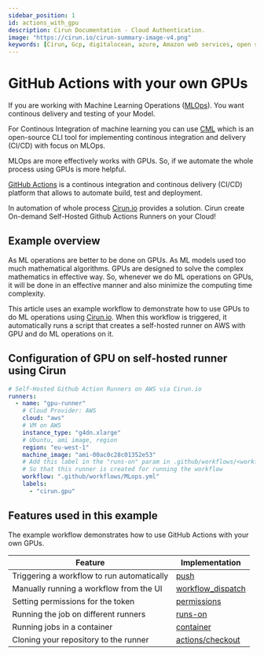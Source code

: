 ```yaml
---
sidebar_position: 1
id: actions_with_gpu
description: Cirun Documentation - Cloud Authentication.
image: "https://cirun.io/cirun-summary-image-v4.png"
keywords: [Cirun, Gcp, digitalocean, azure, Amazon web services, open stack, Authentication, Oracle]
---
```

# GitHub Actions with your own GPUs

If you are working with Machine Learning Operations ([MLOps](https://ml-ops.org/)). You want continous delivery and testing of your Model.

For Continous Integration of machine learning you can use [CML](https://github.com/iterative/cml#getting-started) which is an open-source CLI tool for implementing continous integration and delivery (CI/CD) with focus on MLOps.

MLOps are more effectively works with GPUs. So, if we automate the whole process using GPUs is more helpful.

[GitHub Actions](https://docs.github.com/en/actions) is a continous integration and continous delivery (CI/CD) platform that allows to automate build, test and deployment.

In automation of whole process [Cirun.io](https://cirun.io/) provides a solution. Cirun create On-demand Self-Hosted Github Actions Runners on your Cloud! 

## Example overview

As ML operations are better to be done on GPUs. As ML models used too much mathematical algorithms. GPUs are designed to solve the complex mathematics in effective way. So, whenever we do ML operations on GPUs, it will be done in an effective manner and also minimize the computing time complexity.

This article uses an example workflow to demonstrate how to use GPUs to do ML operations using [Cirun.io](https://cirun.io/). When this workflow is triggered, it automatically runs a script that creates a self-hosted runner on AWS with GPU and do ML operations on it.

## Configuration of GPU on self-hosted runner using Cirun

```yml
# Self-Hosted Github Action Runners on AWS via Cirun.io
runners:
  - name: "gpu-runner"
    # Cloud Provider: AWS
    cloud: "aws"
    # VM on AWS
    instance_type: "g4dn.xlarge"
    # Ubuntu, ami image, region
    region: "eu-west-1"
    machine_image: "ami-00ac0c28c01352e53"
    # Add this label in the "runs-on" param in .github/workflows/<workflow-name>.yml
    # So that this runner is created for running the workflow
    workflow: ".github/workflows/MLops.yml"
    labels:
      - "cirun.gpu"
```

## Features used in this example

The example workflow demonstrates how to use GitHub Actions with your own GPUs.

| Feature     | Implementation |
| ----------- | ----------- |
| Triggering a workflow to run automatically | [push](https://docs.github.com/en/actions/using-workflows/events-that-trigger-workflows#push)       |
| Manually running a workflow from the UI  | [workflow_dispatch](https://docs.github.com/en/actions/using-workflows/events-that-trigger-workflows#workflow_dispatch)        |
| Setting permissions for the token | [permissions](https://docs.github.com/en/actions/using-jobs/assigning-permissions-to-jobs) |
|  Running the job on different runners | [runs-on](https://docs.github.com/en/actions/using-jobs/choosing-the-runner-for-a-job) |
| Running jobs in a container | [container](https://docs.github.com/en/actions/using-jobs/running-jobs-in-a-container)|
| Cloning your repository to the runner| [actions/checkout](https://github.com/actions/checkout) |


